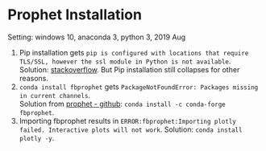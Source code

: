 # Prophet Installation
Setting: windows 10, anaconda 3, python 3, 2019 Aug
1. Pip installation gets
  `pip is configured with locations that require TLS/SSL, however the ssl module in Python is not available`.  
  Solution: [stackoverflow](https://stackoverflow.com/questions/45954528/pip-is-configured-with-locations-that-require-tls-ssl-however-the-ssl-module-in). But Pip installation still collapses for other reasons.
2. `conda install fbprophet` gets `PackageNotFoundError: Packages missing in current channels`.  
  Solution from [prophet - github](https://github.com/facebook/prophet): `conda install -c conda-forge fbprophet`. 
3. Importing fbprophet results in `ERROR:fbprophet:Importing plotly failed. Interactive plots will not work`. Solution: `conda install plotly -y`.
